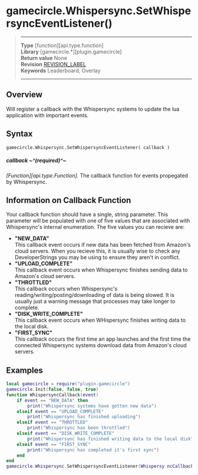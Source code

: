 # gamecircle.Whispersync.SetWhispersyncEventListener()

> --------------------- ------------------------------------------------------------------------------------------
> __Type__              [function][api.type.function]  
> __Library__           [gamecircle.*][plugin.gamecircle]  
> __Return value__      None  
> __Revision__          [REVISION_LABEL](REVISION_URL)  
> __Keywords__          Leaderboard, Overlay  
> --------------------- ------------------------------------------------------------------------------------------


## Overview
Will register a callback with the Whispersync systems to update the lua application with important events. 


## Syntax
	gamecircle.Whispersync.SetWhispersyncEventListener( callback )

##### callback ~^(required)^~
_[Function][api.type.Function]._ The callback function for events propegated by Whispersync.

## Information on Callback Function
Your callback function should have a single, string parameter. This parameter will be populated with one of five values that are associated with Whispersync's internal enumeration. The five values you can recieve are:  
- __"NEW\_DATA"__  
	This callback event occurs if new data has been fetched from Amazon's cloud servers. When you recieve this, it is usually wise to check any DeveloperStrings you may be using to ensure they aren't in conflict.  
- __"UPLOAD\_COMPLETE"__  
	This callback event occurs when Whispersync finishes sending data to Amazon's cloud servers.  
- __"THROTTLED"__  
	This callback occurs when Whispersync's reading/writing/posting/downloading of data is being slowed. It is usually just a warning message that processes may take longer to complete.  
- __"DISK\_WRITE\_COMPLETE"__  
	This callback event occurs when WHispersync finishes writing data to the local disk.
- __"FIRST\_SYNC"__  
	This callback occurs the first time an app launches and the first time the connected Whispersync systems download data from Amazon's cloud servers.  

## Examples

``````lua  
local gamecircle = require("plugin.gamecircle")    
gamecircle.Init(false, false, true)  
function WhispersyncCallback(event)  
	if event == "NEW_DATA" then  
		print("Whispersync systems have gotten new data")  
	elseif event == "UPLOAD_COMPLETE"  
		print("Whispersync has finished uploading")  
	elseif event == "THROTTLED"  
		print("Whispersync has been throttled")  
	elseif event == "DISK_WRITE_COMPLETE"  
		print("Whispersync has finished writing data to the local disk")  
	elseif event == "FIRST_SYNC"  
		print("Whispersync has completed it's first sync")  
	end  
end  
gamecircle.Whispersync.SetWhispersyncEventListener(Whispersy ncCallback)  
``````
